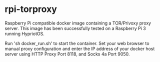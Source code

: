 # rpi-torproxy
Raspberry Pi compatible docker image containing a TOR/Privoxy proxy server. This image has been successfully tested on a Raspberry Pi 3 running HypriotOS.

Run 'sh docker_run.sh' to start the container. Set your web browser to manual proxy configuration and enter the IP address of your docker host server using HTTP Proxy Port 8118, and Socks 4a Port 9050.
